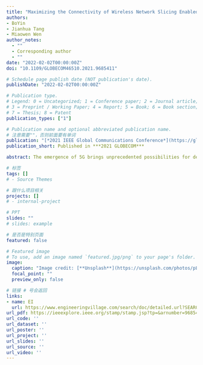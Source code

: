 ```yaml
---
title: "Maximizing the Connectivity of Wireless Network Slicing Enabled Industrial Internet-of-Things"
authors:
- BoYin
- Jianhua Tang
- Miaowen Wen
author_notes:
  - ""
  - Corresponding author
  - ""
date: "2022-02-02T00:00:00Z"
doi: "10.1109/GLOBECOM46510.2021.9685411"

# Schedule page publish date (NOT publication's date).
publishDate: "2022-02-02T00:00:00Z"

# Publication type.
# Legend: 0 = Uncategorized; 1 = Conference paper; 2 = Journal article;
# 3 = Preprint / Working Paper; 4 = Report; 5 = Book; 6 = Book section;
# 7 = Thesis; 8 = Patent
publication_types: ["1"]

# Publication name and optional abbreviated publication name.
# 注意需要""，否则前面要有单词
publication: "[*2021 IEEE Global Communications Conference*](https://globecom2021.ieee-globecom.org/)"
publication_short: Published in ***2021 GLOBECOM***

abstract: The emergence of 5G brings unprecedented possibilities for deploying the anticipated Industrial Internet of Things (IIoT). To achieve high density connectivity with multiple services in 5G empowered IIoT, we consider the non-orthogonal network slicing in this work. In particular, we jointly utilize network slicing to incorporate two different types of services and exploit non-orthogonal multiple access (NOMA) to maximize the number of total devices that can be accessed to the system. We formulate the connectivity maximization problem as a mixed-integer nonlinear programming (MINLP) by jointly optimizing the transmit power and device-subcarrier association. To tackle the intractable MINLP, we first transform it into a mixed-integer linear programming (MILP) and then reduce the MILP by devising a simple but effective transmit power allocation scheme. Thereafter, we propose a low-complexity best-effort pairing (BEP) algorithm to solve the reduced MILP. By comprehensive simulations, we find that our proposed BEP significantly outperforms the benchmark schemes.

# 标签
tags: []
# - Source Themes

# 跟什么项目相关
projects: []
# - internal-project

# PPT
slides: ""
# slides: example

# 是否是特别页面
featured: false

# Featured image
# To use, add an image named `featured.jpg/png` to your page's folder. 
image:
  caption: "Image credit: [**Unsplash**](https://unsplash.com/photos/pLCdAaMFLTE)"
  focal_point: ""
  preview_only: false

# 链接 # 号会返回
links:
- name: EI
  url: https://www.engineeringvillage.com/search/doc/detailed.url?SEARCHID=f57751e660bd47a192fecf2f5c34afb4&usageZone=resultslist&usageOrigin=searchresults&pageType=quickSearch&searchtype=quickSearch&CID=quickSearchDetailedFormat&DOCINDEX=1&database=1&format=quickSearchDetailedFormat&tagscope=&displayPagination=yes
url_pdf: https://ieeexplore.ieee.org/stamp/stamp.jsp?tp=&arnumber=9685411
url_code: ''
url_dataset: ''
url_poster: ''
url_project: ''
url_slides: ''
url_source: ''
url_video: ''
---
```


<!-- {{% callout note %}}
Click the *Cite* button above to demo the feature to enable visitors to import publication metadata into their reference management software.
{{% /callout %}}

{{% callout note %}}
Create your slides in Markdown - click the *Slides* button to check out the example.
{{% /callout %}}

Supplementary notes can be added here, including [code, math, and images](https://wowchemy.com/docs/writing-markdown-latex/). -->
